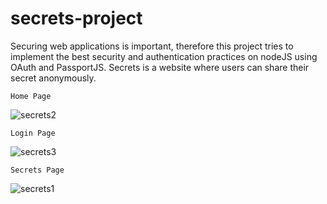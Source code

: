 # secrets-project
Securing web applications is important, therefore this project tries to implement the best security and authentication practices on nodeJS using OAuth and PassportJS. Secrets is a website where users can share their secret anonymously.
<br />

`Home Page`

![secrets2](https://user-images.githubusercontent.com/61311125/189499738-2ba855c9-cd33-40be-b298-59740ca87a4d.jpg)

`Login Page`

![secrets3](https://user-images.githubusercontent.com/61311125/189499769-97dfbde3-2b7e-4e09-b838-45867854c115.jpg)

`Secrets Page`

![secrets1](https://user-images.githubusercontent.com/61311125/189499779-811cac2f-4cb2-4ed2-9f85-81e86d08662b.jpg)
